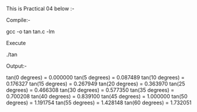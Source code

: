 This is Practical 04 below :-

Compile:- 

gcc -o tan tan.c -lm

Execute

./tan

Output:-

tan(0 degrees) = 0.000000
tan(5 degrees) = 0.087489
tan(10 degrees) = 0.176327
tan(15 degrees) = 0.267949
tan(20 degrees) = 0.363970
tan(25 degrees) = 0.466308
tan(30 degrees) = 0.577350
tan(35 degrees) = 0.700208
tan(40 degrees) = 0.839100
tan(45 degrees) = 1.000000
tan(50 degrees) = 1.191754
tan(55 degrees) = 1.428148
tan(60 degrees) = 1.732051
